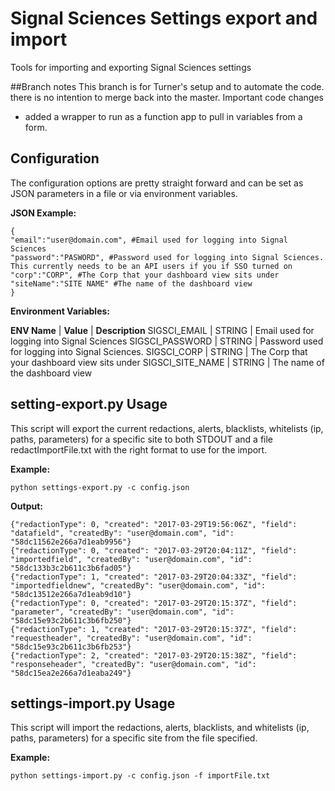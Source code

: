 # Signal Sciences Settings export and import
Tools for importing and exporting Signal Sciences settings

##Branch notes
This branch is for Turner's setup and to automate the code.  there is no intention to merge back into the master.
Important code changes
   - added a wrapper to run as a function app to pull in variables from a form.

## Configuration

The configuration options are pretty straight forward and can be set as JSON parameters in a file or via environment variables.

**JSON Example:**

    {
    "email":"user@domain.com", #Email used for logging into Signal Sciences
    "password":"PASWORD", #Password used for logging into Signal Sciences. This currently needs to be an API users if you if SSO turned on
    "corp":"CORP", #The Corp that your dashboard view sits under
    "siteName":"SITE NAME" #The name of the dashboard view
    }



**Environment Variables:**

**ENV Name** | **Value** | **Description**
SIGSCI_EMAIL | STRING | Email used for logging into Signal Sciences
SIGSCI_PASSWORD | STRING | Password used for logging into Signal Sciences. 
SIGSCI_CORP | STRING | The Corp that your dashboard view sits under
SIGSCI_SITE_NAME | STRING | The name of the dashboard view

## setting-export.py Usage

This script will export the current redactions, alerts, blacklists, whitelists (ip, paths, parameters) for a specific site to both STDOUT and a file redactImportFile.txt with the right format to use for the import.

**Example:**
    
    python settings-export.py -c config.json

**Output:**
    
    {"redactionType": 0, "created": "2017-03-29T19:56:06Z", "field": "datafield", "createdBy": "user@domain.com", "id": "58dc11562e266a7d1eab9956"}
    {"redactionType": 0, "created": "2017-03-29T20:04:11Z", "field": "importedfield", "createdBy": "user@domain.com", "id": "58dc133b3c2b611c3b6fad05"}
    {"redactionType": 1, "created": "2017-03-29T20:04:33Z", "field": "importedfieldnew", "createdBy": "user@domain.com", "id": "58dc13512e266a7d1eab9d10"}
    {"redactionType": 0, "created": "2017-03-29T20:15:37Z", "field": "parameter", "createdBy": "user@domain.com", "id": "58dc15e93c2b611c3b6fb250"}
    {"redactionType": 1, "created": "2017-03-29T20:15:37Z", "field": "requestheader", "createdBy": "user@domain.com", "id": "58dc15e93c2b611c3b6fb253"}
    {"redactionType": 2, "created": "2017-03-29T20:15:38Z", "field": "responseheader", "createdBy": "user@domain.com", "id": "58dc15ea2e266a7d1eaba249"}


## settings-import.py Usage

This script will import the redactions, alerts, blacklists, and whitelists (ip, paths, parameters) for a specific site from the file specified.

**Example:**

    python settings-import.py -c config.json -f importFile.txt